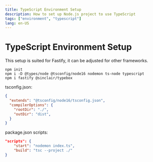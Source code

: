 ```yaml
---
title: TypeScript Environment Setup
description: How to set up Node.js project to use TypeScript
tags: ["environment", "typescript"]
lang: en-US
---
```


# TypeScript Environment Setup

This setup is suited for Fastify, it can be adjusted for other frameworks.

```
npm init
npm i -D @types/node @tsconfig/node16 nodemon ts-node typescript
npm i fastify @sinclair/typebox
```

tsconfig.json:

```json
{
  "extends": "@tsconfig/node16/tsconfig.json",
  "compilerOptions": {
    "rootDir": "./",
    "outDir": "dist",
  }
}
```

package.json scripts:

```json
"scripts": {
    "start": "nodemon index.ts",
    "build": "tsc --project ./"
}
```